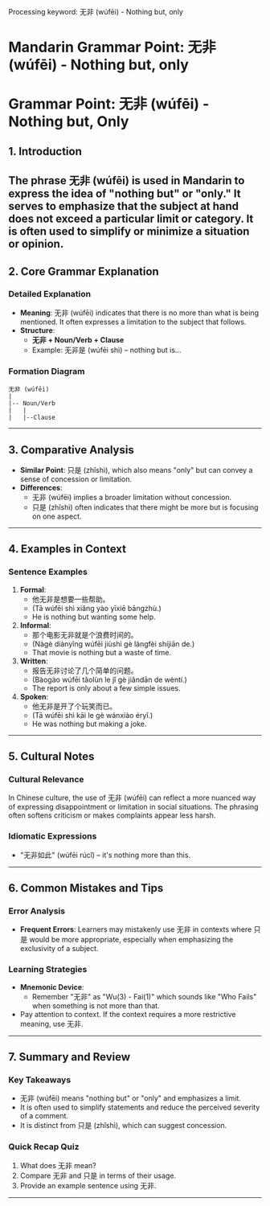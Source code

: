 Processing keyword: 无非 (wúfēi) - Nothing but, only
# Mandarin Grammar Point: 无非 (wúfēi) - Nothing but, only
# Grammar Point: 无非 (wúfēi) - Nothing but, Only
## 1. Introduction
The phrase 无非 (wúfēi) is used in Mandarin to express the idea of "nothing but" or "only." It serves to emphasize that the subject at hand does not exceed a particular limit or category. It is often used to simplify or minimize a situation or opinion.
---
## 2. Core Grammar Explanation
### Detailed Explanation
- **Meaning**: 无非 (wúfēi) indicates that there is no more than what is being mentioned. It often expresses a limitation to the subject that follows.
- **Structure**: 
  - **无非 + Noun/Verb + Clause**
  - Example: 无非是 (wúfēi shì) – nothing but is...
### Formation Diagram
```
无非 (wúfēi)
|
|-- Noun/Verb
|   |
|   |--Clause
```
---
## 3. Comparative Analysis
- **Similar Point**: 只是 (zhǐshì), which also means "only" but can convey a sense of concession or limitation.
- **Differences**:
  - 无非 (wúfēi) implies a broader limitation without concession.
  - 只是 (zhǐshì) often indicates that there might be more but is focusing on one aspect.
---
## 4. Examples in Context
### Sentence Examples
1. **Formal**: 
   - 他无非是想要一些帮助。
   - (Tā wúfēi shì xiǎng yào yīxiē bāngzhù.)
   - He is nothing but wanting some help.
2. **Informal**: 
   - 那个电影无非就是个浪费时间的。
   - (Nàgè diànyǐng wúfēi jiùshì gè làngfèi shíjiān de.)
   - That movie is nothing but a waste of time.
3. **Written**: 
   - 报告无非讨论了几个简单的问题。
   - (Bàogào wúfēi tǎolùn le jǐ gè jiǎndān de wèntí.)
   - The report is only about a few simple issues.
4. **Spoken**:  
   - 他无非是开了个玩笑而已。
   - (Tā wúfēi shì kāi le gè wánxiào éryǐ.)
   - He was nothing but making a joke.
---
## 5. Cultural Notes 
### Cultural Relevance
In Chinese culture, the use of 无非 (wúfēi) can reflect a more nuanced way of expressing disappointment or limitation in social situations. The phrasing often softens criticism or makes complaints appear less harsh. 
### Idiomatic Expressions
- "无非如此" (wúfēi rúcǐ) – it's nothing more than this.
---
## 6. Common Mistakes and Tips
### Error Analysis
- **Frequent Errors**: Learners may mistakenly use 无非 in contexts where 只是 would be more appropriate, especially when emphasizing the exclusivity of a subject.
  
### Learning Strategies
- **Mnemonic Device**: 
  - Remember "无非" as "Wu(3) - Fai(1)" which sounds like "Who Fails" when something is not more than that.
- Pay attention to context. If the context requires a more restrictive meaning, use 无非.
---
## 7. Summary and Review
### Key Takeaways
- 无非 (wúfēi) means "nothing but" or "only" and emphasizes a limit.
- It is often used to simplify statements and reduce the perceived severity of a comment.
- It is distinct from 只是 (zhǐshì), which can suggest concession.
### Quick Recap Quiz
1. What does 无非 mean?
2. Compare 无非 and 只是 in terms of their usage.
3. Provide an example sentence using 无非.
---
